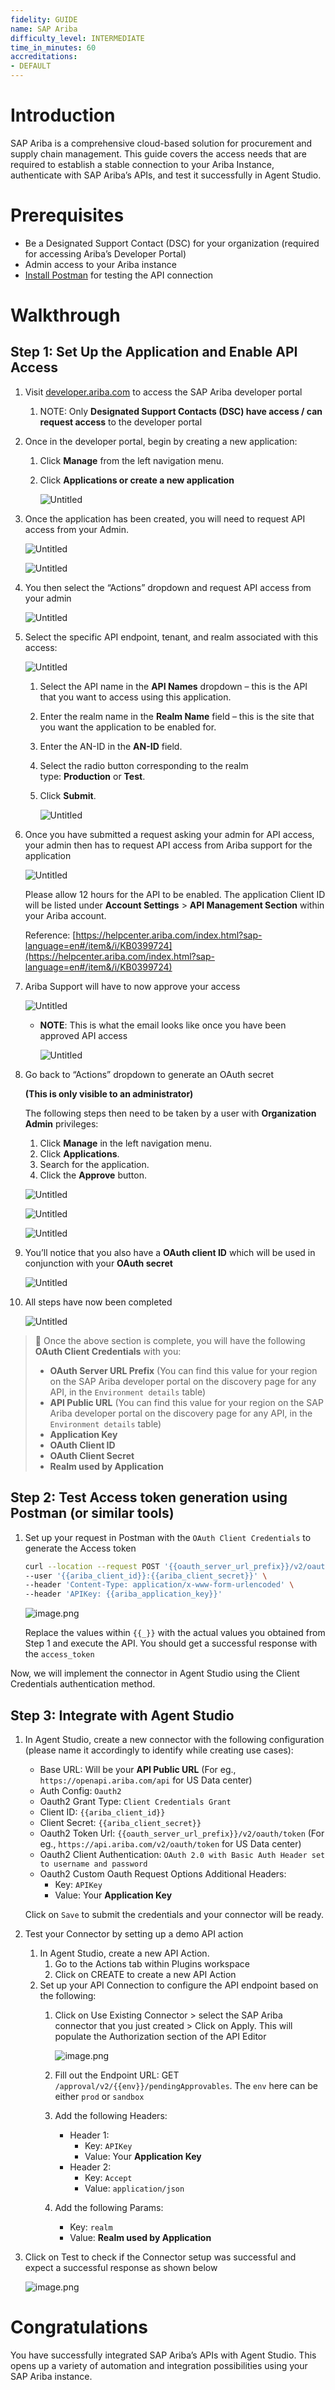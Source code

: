 ```yaml
---
fidelity: GUIDE
name: SAP Ariba
difficulty_level: INTERMEDIATE
time_in_minutes: 60
accreditations:
- DEFAULT
---
```


# Introduction

SAP Ariba is a comprehensive cloud-based solution for procurement and supply chain management. This guide covers the access needs that are required to establish a stable connection to your Ariba Instance, authenticate with SAP Ariba’s APIs, and test it successfully in Agent Studio.

# Prerequisites

- Be a Designated Support Contact (DSC) for your organization (required for accessing Ariba’s Developer Portal)
- Admin access to your Ariba instance
- [Install Postman](https://www.postman.com/downloads/) for testing the API connection

# Walkthrough

## Step 1: Set Up the Application and Enable API Access

1. Visit [developer.ariba.com](http://developer.ariba.com) to access the SAP Ariba developer portal
    1. NOTE: Only **Designated Support Contacts (DSC) have access / can request access** to the developer portal
2. Once in the developer portal, begin by creating a new application:
    1. Click **Manage** from the left navigation menu.
    2. Click **Applications or create a new application**
        
        ![Untitled](SAP%20Ariba%20a174fbebeb184d33a656ab9c3e79673b/Untitled.png)
        
3. Once the application has been created, you will need to request API access from your Admin.
    
    ![Untitled](SAP%20Ariba%20a174fbebeb184d33a656ab9c3e79673b/Untitled%201.png)
    
    ![Untitled](SAP%20Ariba%20a174fbebeb184d33a656ab9c3e79673b/Untitled%202.png)
    
4. You then select the “Actions” dropdown and request API access from your admin
    
    ![Untitled](SAP%20Ariba%20a174fbebeb184d33a656ab9c3e79673b/Untitled%203.png)
    
5. Select the specific API endpoint, tenant, and realm associated with this access:
    
    ![Untitled](SAP%20Ariba%20a174fbebeb184d33a656ab9c3e79673b/Untitled%204.png)
    
    1. Select the API name in the **API Names** dropdown – this is the API that you want to access using this application.
    2. Enter the realm name in the **Realm Name** field – this is the site that you want the application to be enabled for.
    3. Enter the AN-ID in the **AN-ID** field. 
    4. Select the radio button corresponding to the realm type: **Production** or **Test**.
    5. Click **Submit**.
        
        ![Untitled](SAP%20Ariba%20a174fbebeb184d33a656ab9c3e79673b/Untitled%205.png)
        
6. Once you have submitted a request asking your admin for API access, your admin then has to request API access from Ariba support for the application
    
    ![Untitled](SAP%20Ariba%20a174fbebeb184d33a656ab9c3e79673b/Untitled%206.png)
    
    Please allow 12 hours for the API to be enabled. The application Client ID will be listed under **Account Settings** > **API Management Section** within your Ariba account.
    
    Reference: [https://helpcenter.ariba.com/index.html?sap-language=en#/item&/i/KB0399724](https://helpcenter.ariba.com/index.html?sap-language=en#/item&/i/KB0399724)
    
7. Ariba Support will have to now approve your access
    
    ![Untitled](SAP%20Ariba%20a174fbebeb184d33a656ab9c3e79673b/Untitled%207.png)
    
    - **NOTE**: This is what the email looks like once you have been approved API access
        
        ![Untitled](SAP%20Ariba%20a174fbebeb184d33a656ab9c3e79673b/Untitled%208.png)
        
8. Go back to “Actions” dropdown to generate an OAuth secret
    
    **(This is only visible to an administrator)**
    
    The following steps then need to be taken by a user with **Organization Admin** privileges:
    
    1. Click **Manage** in the left navigation menu.
    2. Click **Applications**.
    3. Search for the application.
    4. Click the **Approve** button.
    
    ![Untitled](SAP%20Ariba%20a174fbebeb184d33a656ab9c3e79673b/Untitled%209.png)
    
    ![Untitled](SAP%20Ariba%20a174fbebeb184d33a656ab9c3e79673b/Untitled%2010.png)
    
    ![Untitled](SAP%20Ariba%20a174fbebeb184d33a656ab9c3e79673b/Untitled%2011.png)
    
9. You’ll notice that you also have a **OAuth client ID** which will be used in conjunction with your **OAuth secret**
    
    ![Untitled](SAP%20Ariba%20a174fbebeb184d33a656ab9c3e79673b/Untitled%2012.png)
    
10. All steps have now been completed
    
    ![Untitled](SAP%20Ariba%20a174fbebeb184d33a656ab9c3e79673b/Untitled%2013.png)
    


> 📝 Once the above section is complete, you will have the following **OAuth Client Credentials** with you:
>
> - **OAuth Server URL Prefix** (You can find this value for your region on the SAP Ariba developer portal on the discovery page for any API, in the `Environment details` table)
> - **API Public URL** (You can find this value for your region on the SAP Ariba developer portal on the discovery page for any API, in the `Environment details` table)
> - **Application Key**
> - **OAuth Client ID**
> - **OAuth Client Secret**
> - **Realm used by Application**


## Step 2: Test Access token generation **using Postman (or similar tools)**

1. Set up your request in Postman with the `OAuth Client Credentials` to generate the Access token
    
    ```bash
    curl --location --request POST '{{oauth_server_url_prefix}}/v2/oauth/token?grant_type=openapi_2lo' \
    --user '{{ariba_client_id}}:{{ariba_client_secret}}' \
    --header 'Content-Type: application/x-www-form-urlencoded' \
    --header 'APIKey: {{ariba_application_key}}'
    ```
    
    ![image.png](SAP%20Ariba%20a174fbebeb184d33a656ab9c3e79673b/image.png)
    
    Replace the values within `{{_}}` with the actual values you obtained from Step 1 and execute the API. You should get a successful response with the `access_token` 
    

Now, we will implement the connector in Agent Studio using the Client Credentials authentication method.

## Step 3: Integrate with Agent Studio

1. In Agent Studio, create a new connector with the following configuration (please name it accordingly to identify while creating use cases):
    - Base URL: Will be your **API Public URL** (For eg., `https://openapi.ariba.com/api` for US Data center)
    - Auth Config: `Oauth2`
    - Oauth2 Grant Type: `Client Credentials Grant`
    - Client ID: `{{ariba_client_id}}`
    - Client Secret: `{{ariba_client_secret}}`
    - Oauth2 Token Url: `{{oauth_server_url_prefix}}/v2/oauth/token` (For eg., `https://api.ariba.com/v2/oauth/token` for US Data center)
    - Oauth2 Client Authentication: `OAuth 2.0 with Basic Auth Header set to username and password`
    - Oauth2 Custom Oauth Request Options Additional Headers:
        - Key: `APIKey`
        - Value: Your **Application Key**
    
    Click on `Save` to submit the credentials and your connector will be ready.
    
2. Test your Connector by setting up a demo API action
    1. In Agent Studio, create a new API Action.
        1. Go to the Actions tab within Plugins workspace
        2. Click on CREATE to create a new API Action
    2. Set up your API Connection to configure the API endpoint based on the following:
        1. Click on Use Existing Connector > select the SAP Ariba connector that you just created > Click on Apply. This will populate the Authorization section of the API Editor
            
            ![image.png](SAP%20Ariba%20a174fbebeb184d33a656ab9c3e79673b/image%201.png)
            
        2. Fill out the Endpoint URL: GET `/approval/v2/{{env}}/pendingApprovables`. The `env` here can be either `prod` or `sandbox`
        3. Add the following Headers:
            - Header 1:
                - Key: `APIKey`
                - Value: Your **Application Key** 
            - Header 2:
                - Key: `Accept`
                - Value: `application/json` 
            
        4. Add the following Params:
            - Key: `realm`
            - Value: **Realm used by Application** 
            
3. Click on Test to check if the Connector setup was successful and expect a successful response as shown below
    
    ![image.png](SAP%20Ariba%20a174fbebeb184d33a656ab9c3e79673b/image%202.png)
    

# Congratulations

You have successfully integrated SAP Ariba’s APIs with Agent Studio. This opens up a variety of automation and integration possibilities using your SAP Ariba instance.
